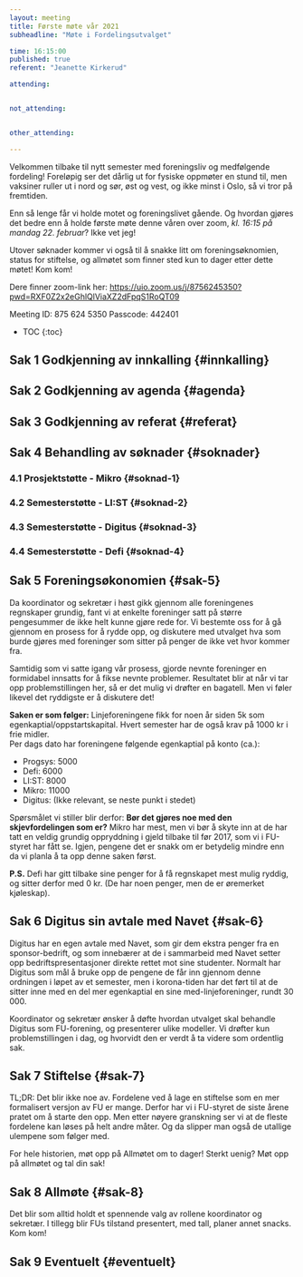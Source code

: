 ```yaml
---
layout: meeting
title: Første møte vår 2021
subheadline: "Møte i Fordelingsutvalget"

time: 16:15:00
published: true
referent: "Jeanette Kirkerud"

attending:


not_attending:


other_attending:

---
```


Velkommen tilbake til nytt semester med foreningsliv og medfølgende fordeling!
Foreløpig ser det dårlig ut for fysiske oppmøter en stund til,
men vaksiner ruller ut i nord og sør, øst og vest, og ikke minst i Oslo, 
så vi tror på fremtiden. 

Enn så lenge får vi holde motet og foreningslivet gående. 
Og hvordan gjøres det bedre enn å holde første møte denne våren 
over zoom, *kl. 16:15 på mandag 22. februar*? Ikke vet jeg!

Utover søknader kommer vi også til å snakke litt om 
foreningsøknomien, status for stiftelse, og allmøtet som finner 
sted kun to dager etter dette møtet! Kom kom!


Dere finner zoom-link her:
https://uio.zoom.us/j/8756245350?pwd=RXF0Z2x2eGhlQlViaXZ2dFpqS1RoQT09

Meeting ID: 875 624 5350
Passcode: 442401


* TOC
{:toc}

## Sak 1 Godkjenning av innkalling {#innkalling}

## Sak 2 Godkjenning av agenda {#agenda}

## Sak 3 Godkjenning av referat {#referat}

## Sak 4 Behandling av søknader {#soknader}

### 4.1 Prosjektstøtte - Mikro {#soknad-1}

### 4.2 Semesterstøtte - LI:ST {#soknad-2}

### 4.3 Semesterstøtte - Digitus {#soknad-3}

### 4.4 Semesterstøtte - Defi {#soknad-4}

## Sak 5 Foreningsøkonomien {#sak-5}
Da koordinator og sekretær i høst gikk gjennom alle foreningenes regnskaper grundig, 
fant vi at enkelte foreninger satt på større pengesummer de ikke helt kunne gjøre rede for. 
Vi bestemte oss for å gå gjennom en prosess for å rydde opp, og diskutere med utvalget 
hva som burde gjøres med foreninger som sitter på penger de ikke vet hvor kommer fra. 

Samtidig som vi satte igang vår prosess, gjorde nevnte foreninger en formidabel innsatts for 
å fikse nevnte problemer. Resultatet blir at når vi tar opp problemstillingen her, 
så er det mulig vi drøfter en bagatell. Men vi føler likevel det ryddigste er å diskutere det!

**Saken er som følger:**
Linjeforeningene fikk for noen år siden 5k som egenkaptial/oppstartskapital.
Hvert semester har de også krav på 1000 kr i frie midler.  
Per dags dato har foreningene følgende egenkaptial på konto (ca.):
- Progsys: 5000
- Defi: 6000
- LI:ST: 8000
- Mikro: 11000
- Digitus: (Ikke relevant, se neste punkt i stedet)

Spørsmålet vi stiller blir derfor: 
**Bør det gjøres noe med den skjevfordelingen som er?**
Mikro har mest, men vi bør å skyte inn at de har tatt en veldig grundig oppryddning i gjeld 
tilbake til før 2017, som vi i FU-styret har fått se. 
Igjen, pengene det er snakk om er betydelig mindre 
enn da vi planla å ta opp denne saken først. 

**P.S.**
Defi har gitt tilbake sine penger for å få regnskapet mest mulig ryddig, 
og sitter derfor med 0 kr. (De har noen penger, men de er øremerket kjøleskap).

## Sak 6 Digitus sin avtale med Navet {#sak-6}
Digitus har en egen avtale med Navet, som gir dem ekstra penger 
fra en sponsor-bedrift, og som innebærer at de i sammarbeid med 
Navet setter opp bedriftspresentasjoner direkte rettet mot sine 
studenter. Normalt har Digitus som mål å bruke opp de pengene de får inn
gjennom denne ordningen i løpet av et semester, men i korona-tiden 
har det ført til at de sitter inne med en del mer egenkaptial en sine
med-linjeforeninger, rundt 30 000. 

Koordinator og sekretær ønsker å døfte hvordan utvalget skal 
behandle Digitus som FU-forening, og presenterer ulike modeller.
Vi drøfter kun problemstillingen i dag, og hvorvidt den er verdt å ta 
videre som ordentlig sak.  

## Sak 7 Stiftelse {#sak-7}
TL;DR: Det blir ikke noe av. 
Fordelene ved å lage en stiftelse som en mer formalisert versjon av FU er mange. 
Derfor har vi i FU-styret de siste årene pratet om å starte den opp. 
Men etter nøyere granskning ser vi at de fleste fordelene kan løses på helt andre måter. 
Og da slipper man også de utallige ulempene som følger med. 

For hele historien, møt opp på Allmøtet om to dager!
Sterkt uenig? Møt opp på allmøtet og tal din sak!

## Sak 8 Allmøte {#sak-8}
Det blir som alltid holdt et spennende valg av rollene koordinator og sekretær.
I tillegg blir FUs tilstand presentert, med tall, planer annet snacks.
Kom kom! 

## Sak 9 Eventuelt {#eventuelt}
